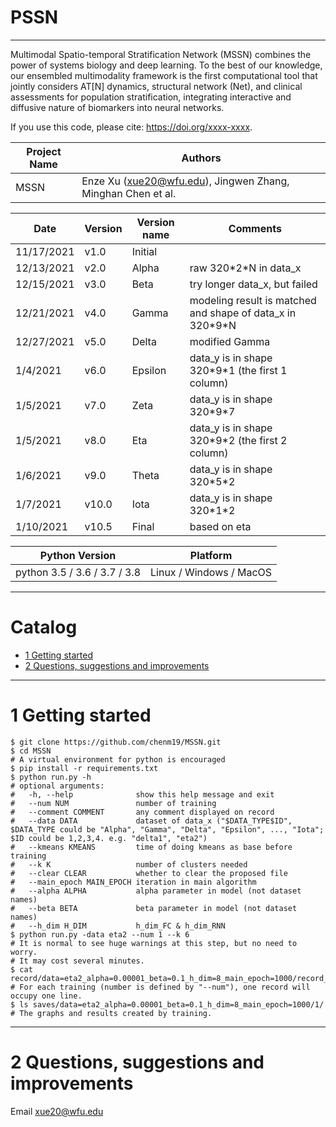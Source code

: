 
PSSN
===========================

****

Multimodal Spatio-temporal Stratification Network (MSSN) combines the power of systems biology and deep learning. To the best of our knowledge, our ensembled multimodality framework is the first computational tool that jointly considers AT[N] dynamics, structural network (Net), and clinical assessments for population stratification, integrating interactive and diffusive nature of biomarkers into neural networks.

If you use this code, please cite: https://doi.org/xxxx-xxxx.
 
| Project Name | Authors                                                     |
|--------------|-------------------------------------------------------------|
| MSSN         | Enze Xu (xue20@wfu.edu), Jingwen Zhang, Minghan Chen et al. |

| Date       | Version | Version name | Comments                                                    |
|------------|---------|--------------|-------------------------------------------------------------|
| 11/17/2021 | v1.0    | Initial      |                                                             |
| 12/13/2021 | v2.0    | Alpha        | raw 320\*2\*N in data_x                                     |
| 12/15/2021 | v3.0    | Beta         | try longer data_x, but failed                               |
| 12/21/2021 | v4.0    | Gamma        | modeling result is matched and shape of data_x in 320\*9\*N |
| 12/27/2021 | v5.0    | Delta        | modified Gamma                                              |
| 1/4/2021   | v6.0    | Epsilon      | data_y is in shape 320\*9\*1 (the first 1 column)           |
| 1/5/2021   | v7.0    | Zeta         | data_y is in shape 320\*9\*7                                |
| 1/5/2021   | v8.0    | Eta          | data_y is in shape 320\*9\*2 (the first 2 column)           |
| 1/6/2021   | v9.0    | Theta        | data_y is in shape 320\*5\*2                                |
| 1/7/2021   | v10.0   | Iota         | data_y is in shape 320\*1\*2                                |
| 1/10/2021  | v10.5   | Final        | based on eta                                                |

| Python Version               | Platform                |
|------------------------------|-------------------------|
| python 3.5 / 3.6 / 3.7 / 3.8 | Linux / Windows / MacOS |

****
# Catalog

* [1 Getting started](#1-getting-started)
* [2 Questions, suggestions and improvements](#2-questions-suggestions-and-improvements)

****

# 1 Getting started

```shell
$ git clone https://github.com/chenm19/MSSN.git
$ cd MSSN
# A virtual environment for python is encouraged
$ pip install -r requirements.txt
$ python run.py -h
# optional arguments:
#   -h, --help              show this help message and exit
#   --num NUM               number of training
#   --comment COMMENT       any comment displayed on record
#   --data DATA             dataset of data_x ("$DATA_TYPE$ID", $DATA_TYPE could be "Alpha", "Gamma", "Delta", "Epsilon", ..., "Iota"; $ID could be 1,2,3,4. e.g. "delta1", "eta2")
#   --kmeans KMEANS         time of doing kmeans as base before training
#   --k K                   number of clusters needed
#   --clear CLEAR           whether to clear the proposed file
#   --main_epoch MAIN_EPOCH iteration in main algorithm
#   --alpha ALPHA           alpha parameter in model (not dataset names)
#   --beta BETA             beta parameter in model (not dataset names)
#   --h_dim H_DIM           h_dim_FC & h_dim_RNN
$ python run.py -data eta2 --num 1 --k 6
# It is normal to see huge warnings at this step, but no need to worry.
# It may cost several minutes.
$ cat record/data=eta2_alpha=0.00001_beta=0.1_h_dim=8_main_epoch=1000/record_eta2.csv
# For each training (number is defined by "--num"), one record will occupy one line.
$ ls saves/data=eta2_alpha=0.00001_beta=0.1_h_dim=8_main_epoch=1000/1/
# The graphs and results created by training.

```

****

# 2 Questions, suggestions and improvements

Email xue20@wfu.edu

